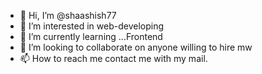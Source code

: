 - 👋 Hi, I’m @shaashish77
- 👀 I’m interested in web-developing
- 🌱 I’m currently learning ...Frontend
- 💞️ I’m looking to collaborate on anyone willing to hire mw
- 📫 How to reach me contact me with my mail.

<!---
shaashish77/shaashish77 is a ✨ special ✨ repository because its `README.md` (this file) appears on your GitHub profile.
You can click the Preview link to take a look at your changes.
--->
